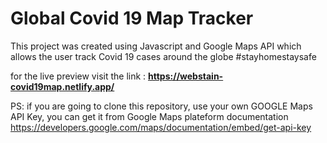 # Global Covid 19 Map Tracker

This project was created using Javascript and Google Maps API which allows the user track Covid 19 cases around the globe #stayhomestaysafe

for the live preview visit the link : **https://webstain-covid19map.netlify.app/**

PS: if you are going to clone this repository, use your own GOOGLE Maps API Key, you can get it from Google Maps plateform documentation https://developers.google.com/maps/documentation/embed/get-api-key
